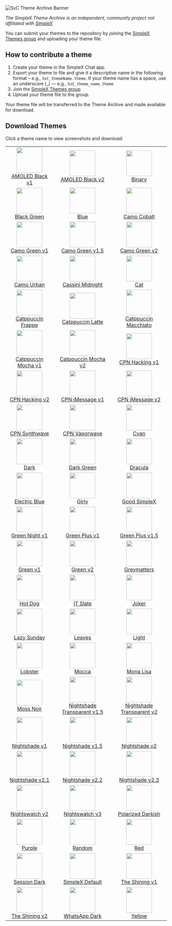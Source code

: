 ![SxC Theme Archive Banner](./resources/SxC_themeBanner.png)

_The SimpleX Theme Archive is an independent, community project not affiliated with [SimpleX](https://simplex.chat)_

You can submit your themes to the repository by joining the [SimpleX Themes group](https://simplex.chat/contact#/?v=2-7&smp=smp%3A%2F%2Fhpq7_4gGJiilmz5Rf-CswuU5kZGkm_zOIooSw6yALRg%3D%40smp5.simplex.im%2FjwFqICow91mcVNxBF2GXXF5Uq4H27goC%23%2F%3Fv%3D1-3%26dh%3DMCowBQYDK2VuAyEAOYs_RwIB67iDC_ORPmBpp-oED4Ric3oYkID4kdkMdGs%253D%26srv%3Djjbyvoemxysm7qxap7m5d5m35jzv5qq6gnlv7s4rsn7tdwwmuqciwpid.onion&data=%7B%22type%22%3A%22group%22%2C%22groupLinkId%22%3A%22jpatHRdLkjwNmbWBc-VWcg%3D%3D%22%7D) and uploading your theme file. 

## How to contribute a theme

1. Create your theme in the SimpleX Chat app. 
2. Export your theme to file and give it a descriptive name in the following format – e.g., `SxC_themeName.theme`. If your theme name has a space, use an underscore (_) — e.g., `SxC_theme_name.theme`
3. Join the [SimpleX Themes group](https://simplex.chat/contact#/?v=2-7&smp=smp%3A%2F%2Fhpq7_4gGJiilmz5Rf-CswuU5kZGkm_zOIooSw6yALR%40smp5.simplex.im%2FjwFqICow91mcVNxBF2GXXF5Uq4H27goC%23%2F%3Fv%3D1-3%26dh%3DMCowBQYDK2VuAyEAOYs_RwIB67iDC_ORPmBpp-oED4Ric3oYkID4kdkMdGs%253D%26srv%3Djjbyvoemxysm7qxap7m5d5m35jzv5qq6gnlv7s4rsn7tdwwmuqciwpid.onion&data=%7B%22type%22%3A%22group%22%2C%22groupLinkId%22%3A%22jpatHRdLkjwNmbWBc-VWcg%3D%3D%22%7D)
4. Upload your theme file to the group.

Your theme file will be transferred to the Theme Archive and made available for download. 

## Download Themes

Click a theme name to view screenshots and download:

|                                                                                                                                         |                                                                                                                                                                 |                                                                                                                                                           |
|:---------------------------------------------------------------------------------------------------------------------------------------:|:---------------------------------------------------------------------------------------------------------------------------------------------------------------:|:---------------------------------------------------------------------------------------------------------------------------------------------------------:|
| <img src="./screenshots/SxC_AMOLEDblack-v101.jpg" width="80"><br>[AMOLED Black v1](./resources/SxC_AMOLEDblack-v1_index.md)             | <img src="./screenshots/SxC_AMOLEDblackV201.jpg" width="80"><br>[AMOLED Black v2](./resources/SxC_AMOLEDblackV2_index.md)                                       | <img src="./screenshots/SxC_binary01.jpg" width="80"><br>[Binary](./resources/SxC_binary_index.md)                                                        |
| <img src="./screenshots/SxC_blackGreen01.jpg" width="80"><br>[Black Green](./resources/SxC_blackGreen_index.md)                         | <img src="./screenshots/SxC_blue01.jpg" width="80"><br>[Blue](./resources/SxC_blue_index.md)                                                                    | <img src="./screenshots/SxC_camoCobalt01.jpg" width="80"><br>[Camo Cobalt](./resources/SxC_camoCobalt_index.md)                                           |
| <img src="./screenshots/SxC_camoGreen-v101.jpg" width="80"><br>[Camo Green v1](./resources/SxC_camoGreen-v1_index.md)                   | <img src="./screenshots/SxC_camoGreen-v1_501.jpg" width="80"><br>[Camo Green v1.5](./resources/SxC_camoGreen-v1_5_index.md)                                     | <img src="./screenshots/SxC_camoGreen-v201.jpg" width="80"><br>[Camo Green v2](./resources/SxC_camoGreen-v2_index.md)                                     |
| <img src="./screenshots/SxC_camoUrban01.jpg" width="80"><br>[Camo Urban](./resources/SxC_camoUrban_index.md)                            | <img src="./screenshots/SxC_cassiniMidnight01.jpg" width="80"><br>[Cassini Midnight](./resources/SxC_cassiniMidnight_index.md)                                  | <img src="./screenshots/SxC_cat01.jpg" width="80"><br>[Cat](./resources/SxC_cat_index.md)                                                                 |
| <img src="./screenshots/SxC_catppuccinFrappe01.jpg" width="80"><br>[Catppuccin Frappe](./resources/SxC_catppuccinFrappe_index.md)       | <img src="./screenshots/SxC_catppuccinLatte01.jpg" width="80"><br>[Catppuccin Latte](./resources/SxC_catppuccinLatte_index.md)                                  | <img src="./screenshots/SxC_catppuccinMacchiato01.jpg" width="80"><br>[Catppuccin Macchiato](./resources/SxC_catppuccinMacchiato_index.md)                |
| <img src="./screenshots/SxC_catppuccinMocha-v101.jpg" width="80"><br>[Catppuccin Mocha v1](./resources/SxC_catppuccinMocha-v1_index.md) | <img src="./screenshots/SxC_catppuccinMocha-v201.jpg" width="80"><br>[Catppuccin Mocha v2](./resources/SxC_catppuccinMocha-v2_index.md)                         | <img src="./screenshots/SxC_CPN_Hacking-v101.jpg" width="80"><br>[CPN Hacking v1](./resources/SxC_CPN_Hacking-v1_index.md)                                |
| <img src="./screenshots/SxC_CPN_Hacking-v201.jpg" width="80"><br>[CPN Hacking v2](./resources/SxC_CPN_Hacking-v2_index.md)              | <img src="./screenshots/SxC_CPN_iMessage-v101.jpg" width="80"><br>[CPN iMessage v1](./resources/SxC_CPN_iMessage-v1_index.md)                                   | <img src="./screenshots/SxC_CPN_iMessage-v201.jpg" width="80"><br>[CPN iMessage v2](./resources/SxC_CPN_iMessage-v2_index.md)                             |
| <img src="./screenshots/SxC_CPN_synthwave01.jpg" width="80"><br>[CPN Synthwave](./resources/SxC_CPN_synthwave_index.md)                 | <img src="./screenshots/SxC_CPN_vaporwave01.jpg" width="80"><br>[CPN Vaporwave ](./resources/SxC_CPN_vaporwave_index.md)                                        | <img src="./screenshots/SxC_cyan01.jpg" width="80"><br>[Cyan](./resources/SxC_cyan_index.md)                                                              |
| <img src="./screenshots/SxC_dark01.jpg" width="80"><br>[Dark](./resources/SxC_dark_index.md)                                            | <img src="./screenshots/SxC_darkGreen01.jpg" width="80"><br>[Dark Green](./resources/SxC_darkGreen_index.md)                                                    | <img src="./screenshots/SxC_dracula01.jpg" width="80"><br>[Dracula](./resources/SxC_dracula_index.md)                                                     |
| <img src="./screenshots/SxC_ElectricBlue01.jpg" width="80"><br>[Electric Blue](./resources/SxC_electricBlue_index.md)                   | <img src="./screenshots/SxC_girly01.jpg" width="80"><br>[Girly](./resources/SxC_girly_index.md)                                                                 | <img src="./screenshots/SxC_goodSimplex01.jpg" width="80"><br>[Good SimpleX](./resources/SxC_goodSimplex_index.md)                                        |
| <img src="./screenshots/SxC_greenNight-v101.jpg" width="80"><br>[Green Night v1](./resources/SxC_greenNight-v1_index.md)                | <img src="./screenshots/SxC_greenPlus-v101.jpg" width="80"><br>[Green Plus v1](./resources/SxC_greenPlus-v1_index.md)                                           | <img src="./screenshots/SxC_greenPlus-v1_501.jpg" width="80"><br>[Green Plus v1.5](./resources/SxC_greenPlus-v1_5_index.md)                               |
| <img src="./screenshots/SxC_green-v101.jpg" width="80"><br>[Green v1](./resources/SxC_green-v1_index.md)                                | <img src="./screenshots/SxC_green-v201.jpg" width="80"><br>[Green v2](./resources/SxC_green-v2_index.md)                                                        | <img src="./screenshots/SxC_greymatters01.jpg" width="80"><br>[Greymatters](./resources/SxC_greymatters_index.md)                                         |
| <img src="./screenshots/SxC_hotdog01.jpg" width="80"><br>[Hot Dog](./resources/SxC_hotdog_index.md)                                     | <img src="./screenshots/SxC_IT_Slate01.jpg" width="80"><br>[IT Slate](./resources/SxC_IT_Slate_index.md)                                                        | <img src="./screenshots/SxC_joker01.jpg" width="80"><br>[Joker](./resources/SxC_joker_index.md)                                                           |
| <img src="./screenshots/SxC_lazySunday01.jpg" width="80"><br>[Lazy Sunday](./resources/SxC_lazySunday_index.md)                         | <img src="./screenshots/SxC_leaves01.jpg" width="80"><br>[Leaves](./resources/SxC_leaves_index.md)                                                              | <img src="./screenshots/SxC_light01.jpg" width="80"><br>[Light](./resources/SxC_light_index.md)                                                           |
| <img src="./screenshots/SxC_Lobster01.jpg" width="80"><br>[Lobster](./resources/SxC_Lobster_index.md)                                   | <img src="./screenshots/SxC_mocca01.jpg" width="80"><br>[Mocca](./resources/SxC_mocca_index.md)                                                                 | <img src="./screenshots/SxC_monaLisa01.jpg" width="80"><br>[Mona Lisa](./resources/SxC_monaLisa_index.md)                                                 |
| <img src="./screenshots/SxC_mossNoir01.jpg" width="80"><br>[Moss Noir](./resources/SxC_mossNoir_index.md)                               | <img src="./screenshots/SxC_NightshadeTransparent-v1_501.jpg" width="80"><br>[Nightshade Transparent v1.5](./resources/SxC_NightshadeTransparent-v1_5_index.md) | <img src="./screenshots/SxC_NightshadeTransparent-v201.jpg" width="80"><br>[Nightshade Transparent v2](./resources/SxC_NightshadeTransparent-v2_index.md) |
| <img src="./screenshots/SxC_Nightshade-v101.jpg" width="80"><br>[Nightshade v1](./resources/SxC_Nightshade-v1_index.md)                 | <img src="./screenshots/SxC_Nightshade-v1_501.jpg" width="80"><br>[Nightshade v1.5](./resources/SxC_Nightshade-v1_5_index.md)                                   | <img src="./screenshots/SxC_Nightshade-v201.jpg" width="80"><br>[Nightshade v2](./resources/SxC_Nightshade-v2_index.md)                                   |
| <img src="./screenshots/SxC_Nightshade-v2_101.jpg" width="80"><br>[Nightshade v2.1](./resources/SxC_Nightshade-v2_1_index.md)           | <img src="./screenshots/SxC_Nightshade-v2_201.jpg" width="80"><br>[Nightshade v2.2](./resources/SxC_Nightshade-v2_2_index.md)                                   | <img src="./screenshots/SxC_Nightshade-v2_301.jpg" width="80"><br>[Nightshade v2.3](./resources/SxC_Nightshade-v2_3_index.md)                             |
| <img src="./screenshots/SxC_nightswatch-v201.jpg" width="80"><br>[Nightswatch v2](./resources/SxC_nightswatch-v2_index.md)              | <img src="./screenshots/SxC_nightswatch-v301.jpg" width="80"><br>[Nightswatch v3](./resources/SxC_nightswatch-v3_index.md)                                      | <img src="./screenshots/SxC_polarizedDarkish01.jpg" width="80"><br>[Polarized Darkish](./resources/SxC_polarizedDarkish_index.md)                         |
| <img src="./screenshots/SxC_purple01.jpg" width="80"><br>[Purple](./resources/SxC_purple_index.md)                                      | <img src="./screenshots/SxC_random01.jpg" width="80"><br>[Random](./resources/SxC_random_index.md)                                                              | <img src="./screenshots/SxC_red01.jpg" width="80"><br>[Red](./resources/SxC_red_index.md)                                                                 |
| <img src="./screenshots/SxC_SessionDark01.jpg" width="80"><br>[Session Dark](./resources/SxC_SessionDark_index.md)                      | <img src="./screenshots/SxC_simplexDefault01.jpg" width="80"><br>[SimpleX Default](./resources/SxC_simplexDefault_index.md)                                     | <img src="./screenshots/SxC_The_Shining-v101.jpg" width="80"><br>[The Shining v1](./resources/SxC_The_Shining-v1_index.md)                                |
| <img src="./screenshots/SxC_The_Shining-v201.jpg" width="80"><br>[The Shining v2](./resources/SxC_The_Shining-v2_index.md)              | <img src="./screenshots/SxC_whatsappDark01.jpg" width="80"><br>[WhatsApp Dark](./resources/SxC_whatsappDark_index.md)                                           | <img src="./screenshots/SxC_yellow01.jpg" width="80"><br>[Yellow](./resources/SxC_yellow_index.md)                                                        |